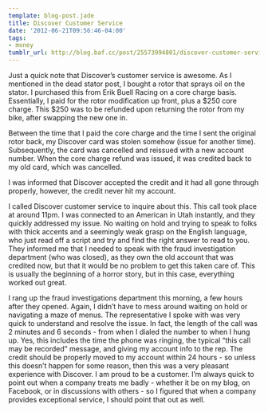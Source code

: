 ```yaml
---
template: blog-post.jade
title: Discover Customer Service
date: '2012-06-21T09:56:46-04:00'
tags:
- money
tumblr_url: http://blog.baf.cc/post/25573994801/discover-customer-service
---
```

Just a quick note that Discover’s customer service is awesome. As I mentioned in the dead stator post, I bought a rotor that sprays oil on the stator. I purchased this from Erik Buell Racing on a core charge basis. Essentially, I paid for the rotor modification up front, plus a $250 core charge. This $250 was to be refunded upon returning the rotor from my bike, after swapping the new one in.

Between the time that I paid the core charge and the time I sent the original rotor back, my Discover card was stolen somehow (issue for another time). Subsequently, the card was cancelled and reissued with a new account number. When the core charge refund was issued, it was credited back to my old card, which was cancelled.

I was informed that Discover accepted the credit and it had all gone through properly, however, the credit never hit my account.

I called Discover customer service to inquire about this. This call took place at around 11pm. I was connected to an American in Utah instantly, and they quickly addressed my issue. No waiting on hold and trying to speak to folks with thick accents and a seemingly weak grasp on the English language, who just read off a script and try and find the right answer to read to you. They informed me that I needed to speak with the fraud investigation department (who was closed), as they own the old account that was credited now, but that it would be no problem to get this taken care of. This is usually the beginning of a horror story, but in this case, everything worked out great.

I rang up the fraud investigations department this morning, a few hours after they opened. Again, I didn’t have to mess around waiting on hold or navigating a maze of menus. The representative I spoke with was very quick to understand and resolve the issue. In fact, the length of the call was 2 minutes and 6 seconds - from when I dialed the number to when I hung up. Yes, this includes the time the phone was ringing, the typical “this call may be recorded” message, and giving my account info to the rep. The credit should be properly moved to my account within 24 hours - so unless this doesn’t happen for some reason, then this was a very pleasant experience with Discover. I am proud to be a customer. I’m always quick to point out when a company treats me badly - whether it be on my blog, on Facebook, or in discussions with others - so I figured that when a company provides exceptional service, I should point that out as well.